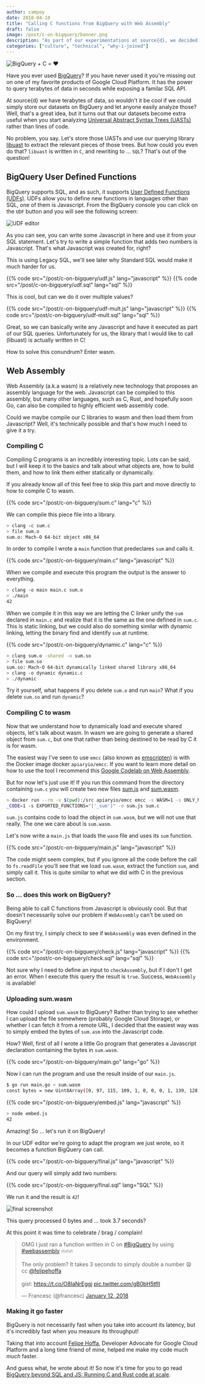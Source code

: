 ```yaml
---
author: campoy
date: 2018-04-10
title: "Calling C functions from BigQuery with Web Assembly"
draft: false
image: /post/c-on-bigquery/banner.png
description: "As part of our experimentations at source{d}, we decided to try and run a C library on BigQuery. Learn this blog post to see how web assembly came to the rescue, and what other improvements we had to apply to achieve decent performance."
categories: ["culture", "technical", "why-i-joined"] 
---
```


![BigQuery + C = ❤️](/post/c-on-bigquery/banner.png)

Have you ever used [BigQuery](https://cloud.google.com/bigquery/)?
If you have never used it you're missing out on one of my favorite products of Google Cloud Platform.
It has the power to query terabytes of data in seconds while exposing a familar SQL API.

At source{d} we have terabytes of data, so wouldn't it be cool if we could simply store our datasets on BigQuery
and let anyone easily analyze those?
Well, that's a great idea, but it turns out that our datasets become extra useful when you start analyzing
[Universal Abstract Syntax Trees (UASTs)](https://doc.bblf.sh/uast/specification.html) rather than lines of code.

No problem, you say. Let's store those UASTs and use our querying library [libuast](https://github.com/bblfsh/libuast)
to extract the relevant pieces of those trees. But how could you even do that?
`libuast` is written in `C`, and rewriting to ... `SQL`? That's out of the question!

## BigQuery User Defined Functions

BigQuery supports SQL, and as such, it supports [User Defined Functions (UDFs)](https://cloud.google.com/bigquery/docs/reference/standard-sql/user-defined-functions).
UDFs allow you to define new functions in languages other than SQL, one of them is Javascript.
From the BigQuery console you can click on the `UDF` button and you will see the following screen:

![UDF editor](/post/c-on-bigquery/udf-editor.png)

As you can see, you can write some Javascript in here and use it from your SQL statement.
Let's try to write a simple function that adds two numbers is Javascript. That's what Javascript was created for, right?

This is using Legacy SQL, we'll see later why Standard SQL would make it much harder for us.

{{% code src="/post/c-on-bigquery/udf.js" lang="javascript" %}}
{{% code src="/post/c-on-bigquery/udf.sql" lang="sql" %}}

This is cool, but can we do it over multiple values?

{{% code src="/post/c-on-bigquery/udf-mult.js" lang="javascript" %}}
{{% code src="/post/c-on-bigquery/udf-mult.sql" lang="sql" %}}

Great, so we can basically write any Javascript and have it executed as part of our SQL queries.
Unfortunately for us, the library that I would like to call (libuast) is actually written in C!

How to solve this conundrum? Enter wasm.

## Web Assembly

Web Assembly (a.k.a wasm) is a relatively new technology that proposes an assembly language for the web.
Javascript can be compiled to this assembly, but many other languages, such as C, Rust, and hopefully soon Go,
can also be compiled to highly efficient web assembly code.

Could we maybe compile our C libraries to wasm and then load them from Javascript?
Well, it's technically possible and that's how much I need to give it a try.

### Compiling C

Compiling C programs is an incredibly interesting topic.
Lots can be said, but I will keep it to the basics and talk about what objects are,
how to build them, and how to link them either statically or dynamically.

If you already know all of this feel free to skip this part and move directly to how
to compile C to wasm.

{{% code src="/post/c-on-bigquery/sum.c" lang="c" %}}

We can compile this piece file into a library.

```bash
> clang -c sum.c
> file sum.o
sum.o: Mach-O 64-bit object x86_64
```

In order to compile I wrote a `main` function that predeclares `sum` and calls it.

{{% code src="/post/c-on-bigquery/main.c" lang="javascript" %}}

When we compile and execute this program the output is the answer to everything.

```bash
> clang -o main main.c sum.o
> ./main
42
```

When we compile it in this way we are letting the C linker unify the `sum` declared in
`main.c` and realize that it is the same as the one defined in `sum.c`.
This is static linking, but we could also do something similar with dynamic linking,
letting the binary find and identify `sum` at runtime.

{{% code src="/post/c-on-bigquery/dynamic.c" lang="c" %}}

```bash
> clang sum.o -shared -o sum.so
> file sum.so
sum.so: Mach-O 64-bit dynamically linked shared library x86_64
> clang -o dynamic dynamic.c
> ./dynamic
```

Try it yourself, what happens if you delete `sum.o` and run `main`?
What if you delete `sum.so` and run `dynamic`?

### Compiling C to wasm

Now that we understand how to dynamically load and execute shared objects,
let's talk about wasm.
In wasm we are going to generate a shared object from `sum.c`, but one that
rather than being destined to be read by C it is for wasm.

The easiest way I've seen to use `emcc` (also known as [emscripten](http://emscripten.org)) is with
the Docker image docker `apiaryio/emcc`.
If you want to learn more detail on how to use the tool I recommend this [Google Codelab on Web Assembly](https://codelabs.developers.google.com/codelabs/web-assembly-intro).

But for now let's just use it! If you run this command from the directory containing `sum.c`
you will create two new files [sum.js](/post/c-on-bigquery/sum.js) and [sum.wasm](/post/c-on-bigquery/sum.wasm).

```bash
> docker run --rm -v $(pwd):/src apiaryio/emcc emcc -s WASM=1 -s ONLY_MY
_CODE=1 -s EXPORTED_FUNCTIONS="['_sum']" -o sum.js sum.c
```

`sum.js` contains code to load the object in `sum.wasm`, but we will not use that really.
The one we care about is `sum.wasm`.

Let's now write a `main.js` that loads the `wasm` file and uses its `sum` function.

{{% code src="/post/c-on-bigquery/main.js" lang="javascript" %}}

The code might seem complex, but if you ignore all the code before the call to `fs.readFile`
you'll see that we load `sum.wasm`, extract the function `sum`, and simply call it.
This is quite similar to what we did with C in the previous section.

### So ... does this work on BigQuery?

Being able to call C functions from Javascript is obviously cool.
But that doesn't necessarily solve our problem if `WebAssembly` can't be used on BigQuery!

On my first try, I simply check to see if `WebAssembly` was even defined in the environment.

{{% code src="/post/c-on-bigquery/check.js" lang="javascript" %}}
{{% code src="/post/c-on-bigquery/check.sql" lang="sql" %}}

Not sure why I need to define an input to `checkAssembly`, but if I don't I get an error.
When I execute this query the result is `true`. Success, `WebAssembly` is available!


### Uploading sum.wasm

How could I upload `sum.wasm` to BigQuery?
Rather than trying to see whether I can upload the file somewhere (probably Google Cloud Storage), or whether I can fetch it from a remote URL, I decided that the easiest way
was to simply embed the bytes of `sum.asm` into the Javascript code.

How? Well, first of all I wrote a little Go program that generates a Javascript declaration containing the bytes in `sum.wasm`.

{{% code src="/post/c-on-bigquery/main.go" lang="go" %}}

Now I can run the program and use the result inside of our `main.js`.

```bash
$ go run main.go < sum.wasm
const bytes = new Uint8Array([0, 97, 115, 109, 1, 0, 0, 0, 1, 139, 128, 128, 128, 0, 2, 96, 1, 127, ...
```

{{% code src="/post/c-on-bigquery/embed.js" lang="javascript" %}}

```bash
> node embed.js
42
```

Amazing! So ... let's run it on BigQuery!

In our UDF editor we're going to adapt the program we just wrote, so it becomes a function BigQuery can call.

{{% code src="/post/c-on-bigquery/final.js" lang="javascript" %}}

And our query will simply add two numbers:

{{% code src="/post/c-on-bigquery/final.sql" lang="SQL" %}}

We run it and the result is `42`!

![final screenshot](/post/c-on-bigquery/final.png)

This query processed 0 bytes and ... took 3.7 seconds?

At this point it was time to celebrate / brag / complain!

<blockquote class="twitter-tweet" data-lang="en"><p lang="en" dir="ltr">OMG I just ran a function written in C on <a href="https://twitter.com/hashtag/BigQuery?src=hash&amp;ref_src=twsrc%5Etfw">#BigQuery</a> by using <a href="https://twitter.com/hashtag/webassembly?src=hash&amp;ref_src=twsrc%5Etfw">#webassembly</a> 🔥🔥🔥<br><br>The only problem? It takes 3 seconds to simply double a number 😩<br>cc <a href="https://twitter.com/felipehoffa?ref_src=twsrc%5Etfw">@felipehoffa</a><br><br>gist: <a href="https://t.co/O8IaNrEggj">https://t.co/O8IaNrEggj</a> <a href="https://t.co/gB0bH5tfII">pic.twitter.com/gB0bH5tfII</a></p>&mdash; Francesc (@francesc) <a href="https://twitter.com/francesc/status/951935862467514368?ref_src=twsrc%5Etfw">January 12, 2018</a></blockquote>
<script async src="https://platform.twitter.com/widgets.js" charset="utf-8"></script>

### Making it go faster

BigQuery is not necessarily fast when you take into account its latency, but it's incredibly
fast when you measure its throughput!

Taking that into account [Felipe Hoffa](https://twitter.com/felipehoffa), Developer Advocate for Google Cloud Platform and
a long time friend of mine, helped me make my code much *much* faster.

And guess what, he wrote about it! So now it's time for you to go read
[BigQuery beyond SQL and JS: Running C and Rust code at scale](https://medium.com/@hoffa/bigquery-beyond-sql-and-js-running-c-and-rust-code-at-scale-33021763ee1f).